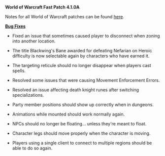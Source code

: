 ﻿
**World of Warcraft Fast Patch 4.1.0A**

Notes for all World of Warcraft patches can be found [here][1].

**[Bug Fixes][2]**

  * Fixed an issue that sometimes caused player to disconnect when zoning into
another location.

  * The title Blackwing's Bane awarded for defeating Nefarian on Heroic
difficulty is now selectable again by characters who have earned it.

  * The targeting reticule should no longer disappear when players cast
spells.

  * Resolved some issues that were causing Movement Enforcement Errors.

  * Resolved an issue affecting death knight runes after switching
specializations.

  * Party member positions should show up correctly when in dungeons.

  * Animations while mounted should work normally again.

  * NPCs should no longer be floating... unless they're meant to float.

  * Character legs should move properly when the character is moving.

  * Players using a single client to connect to multiple regions should be
able to do so again.

   [1]: http://us.battle.net/wow/en/game/patch-notes/

   [2]: http://us.battle.net/wow/en/forum/1012660/
